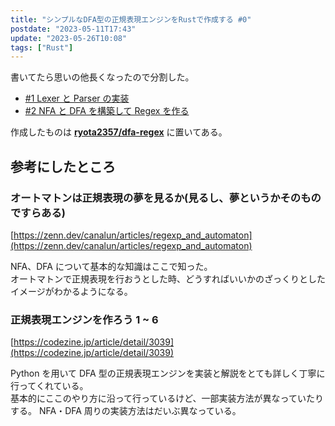 ```yaml
---
title: "シンプルなDFA型の正規表現エンジンをRustで作成する #0"
postdate: "2023-05-11T17:43"
update: "2023-05-26T10:08"
tags: ["Rust"]
---
```


書いてたら思いの他長くなったので分割した。

- [#1 Lexer と Parser の実装](../dfa-regex-with-rust-1)
- [#2 NFA と DFA を構築して Regex を作る](../dfa-regex-with-rust-2)

作成したものは **[ryota2357/dfa-regex](https://github.com/ryota2357/dfa-regex)** に置いてある。

## 参考にしたところ

### オートマトンは正規表現の夢を見るか(見るし、夢というかそのものですらある)

[https://zenn.dev/canalun/articles/regexp_and_automaton](https://zenn.dev/canalun/articles/regexp_and_automaton)

NFA、DFA について基本的な知識はここで知った。  
オートマトンで正規表現を行おうとした時、どうすればいいかのざっくりとしたイメージがわかるようになる。

### 正規表現エンジンを作ろう 1 ~ 6

[https://codezine.jp/article/detail/3039](https://codezine.jp/article/detail/3039)

Python を用いて DFA 型の正規表現エンジンを実装と解説をとても詳しく丁寧に行ってくれている。  
基本的にここのやり方に沿って行っているけど、一部実装方法が異なっていたりする。
NFA・DFA 周りの実装方法はだいぶ異なっている。
